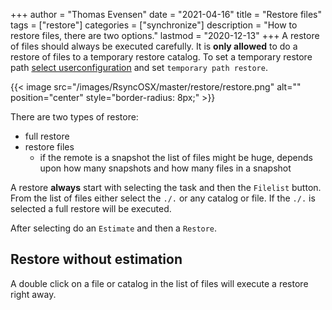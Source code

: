 +++
author = "Thomas Evensen"
date = "2021-04-16"
title =  "Restore files"
tags = ["restore"]
categories = ["synchronize"]
description = "How to restore files, there are two options."
lastmod = "2020-12-13"
+++
A restore of files should always be executed carefully. It is **only allowed** to do a restore of files to a temporary restore catalog. To set a temporary restore path [select userconfiguration](/post/userconfiguration/) and set `temporary path restore`.

{{< image src="/images/RsyncOSX/master/restore/restore.png" alt="" position="center" style="border-radius: 8px;" >}}

There are two types of restore:

- full restore
- restore files
  - if the remote is a snapshot the list of files might be huge, depends upon how many snapshots and how many files in a snapshot

A restore **always** start with selecting the task and then the `Filelist` button. From the list of files either select the `./.` or any catalog or file. If the `./.` is selected a full restore will be executed.

After selecting do an `Estimate` and then a `Restore`.

## Restore without estimation

A double click on a file or catalog in the list of files will execute a restore right away.
